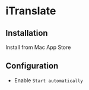 # iTranslate

## Installation

Install from Mac App Store

## Configuration

* Enable `Start automatically`

